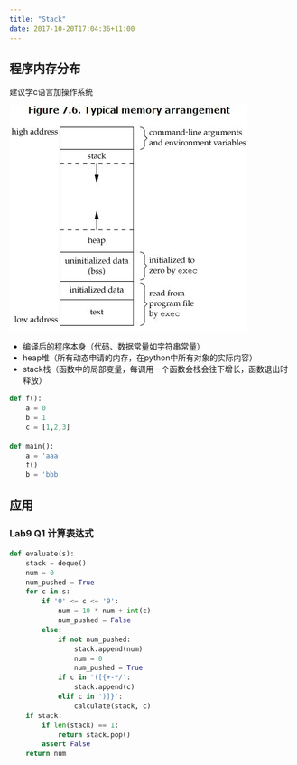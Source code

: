```yaml
---
title: "Stack"
date: 2017-10-20T17:04:36+11:00
---
```


## 程序内存分布

建议学c语言加操作系统

![typical program memory layout](/img/mem.jpg)

- 编译后的程序本身（代码、数据常量如字符串常量）
- heap堆（所有动态申请的内存，在python中所有对象的实际内容）
- stack栈（函数中的局部变量，每调用一个函数会栈会往下增长，函数退出时释放）

```python
def f():
    a = 0
    b = 1
    c = [1,2,3]

def main():
    a = 'aaa'
    f()
    b = 'bbb'
```

## 应用

### Lab9 Q1 计算表达式

```python
def evaluate(s):
    stack = deque()
    num = 0
    num_pushed = True
    for c in s:
        if '0' <= c <= '9':
            num = 10 * num + int(c)
            num_pushed = False
        else:
            if not num_pushed:
                stack.append(num)
                num = 0
                num_pushed = True
            if c in '([{+-*/':
                stack.append(c)
            elif c in ')]}':
                calculate(stack, c)
    if stack:
        if len(stack) == 1:
            return stack.pop()
        assert False
    return num
```
